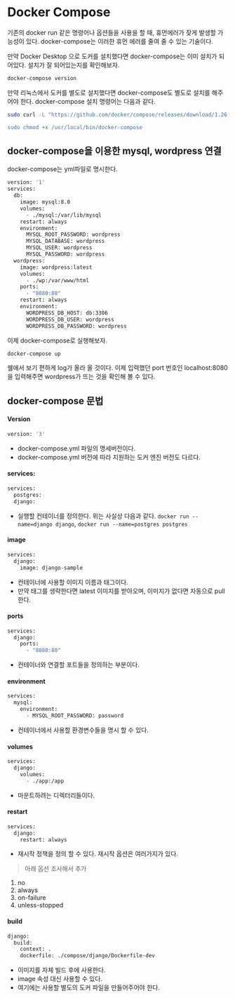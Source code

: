 # Docker Compose

기존의 docker run 같은 명령어나 옵션들을 사용을 할 때, 휴먼에러가 잦게 발생할 가능성이 있다.
docker-compose는 이러한 휴먼 에러를 줄여 줄 수 있는 기술이다.

만약 Docker Desktop 으로 도커를 설치했다면 docker-compose는 이미 설치가 되어있다.
설치가 잘 되어있는지를 확인해보자.

```zsh
docker-compose version
```

만약 리눅스에서 도커를 별도로 설치했다면 docker-compose도 별도로 설치를 해주어야 한다.
docker-compose 설치 명령어는 다음과 같다.

```zsh
sudo curl -L "https://github.com/docker/compose/releases/download/1.26.0/docker-compose-$(uname -s)

sudo chmod +x /usr/local/bin/docker-compose
```

## docker-compose을 이용한 mysql, wordpress 연결

docker-compose는 yml파일로 명시한다.

```zsh
version: '1'
services:
  db:
    image: mysql:8.0
    volumes:
      - ./mysql:/var/lib/mysql
    restart: always
    environment:
      MYSQL_ROOT_PASSWORD: wordpress
      MYSQL_DATABASE: wordpress
      MYSQL_USER: wordpress
      MYSQL_PASSWORD: wordpress
  wordpress:
    image: wordpress:latest
    volumes:
      - ./wp:/var/www/html
    ports:
      - "8080:80"
    restart: always
    environment:
      WORDPRESS_DB_HOST: db:3306
      WORDPRESS_DB_USER: wordpress
      WORDPRESS_DB_PASSWORD: wordpress
```

이제 docker-compose로 실행해보자.

```zsh
docker-compose up
```

쉘에서 보기 편하게 log가 올라 올 것이다. 이제 입력했던 port 번호인 localhost:8080을 입력해주면 wordpress가 뜨는 것을 확인해 볼 수 있다.

## docker-compose 문법

#### Version

```zsh
version: '3'
```

- docker-compose.yml 파일의 명세버전이다.
- docker-compose.yml 버전에 따라 지원하는 도커 엔진 버전도 다르다.

#### services:

```zsh
services:
  postgres:
  django:
```

- 실행할 컨테이너를 정의한다. 위는 사실상 다음과 같다. 
`docker run --name=django django`, `docker run --name=postgres postgres`

#### image
```zsh
services:
  django:
    image: django-sample
```

- 컨테이너에 사용할 이미지 이름과 태그이다. 
- 만약 태그를 생략한다면 latest 이미지를 받아오며, 이미지가 없다면 자동으로 pull 한다.

#### ports
```zsh
services:
  django:
    ports:
      - "8080:80"
```

- 컨테이너와 연결할 포트들을 정의하는 부분이다.

#### environment

```zsh
services:
  mysql:
    environment:
      - MYSQL_ROOT_PASSWORD: password
```

- 컨테이너에서 사용할 환경변수들을 명시 할 수 있다.

#### volumes

```zsh
services:
  django:
    volumes:
      - ./app:/app
```

- 마운트하려는 디렉터리들이다. 

#### restart

```zsh
services:
  django:
    restart: always
```

- 재시작 정책을 정의 할 수 있다. 재시작 옵션은 여러가지가 있다.

> 아래 옵션 조사해서 추가
1. no
2. always
3. on-failure
4. unless-stopped

#### build

```zsh
django:
  build:
    context: .
    dockerfile: ./compose/django/Dockerfile-dev
```

- 이미지를 자체 빌드 후에 사용한다.
- image 속성 대신 사용할 수 있다.
- 여기에는 사용할 별도의 도커 파일을 만들어주어야 한다.